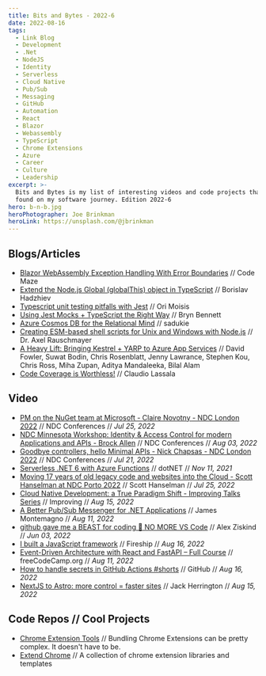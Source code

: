 ```yaml
---
title: Bits and Bytes - 2022-6
date: 2022-08-16
tags:
  - Link Blog
  - Development
  - .Net
  - NodeJS
  - Identity
  - Serverless
  - Cloud Native
  - Pub/Sub
  - Messaging
  - GitHub
  - Automation
  - React
  - Blazor
  - Webassembly
  - TypeScript
  - Chrome Extensions
  - Azure
  - Career
  - Culture
  - Leadership
excerpt: >-
  Bits and Bytes is my list of interesting videos and code projects that I've
  found on my software journey. Edition 2022-6
hero: b-n-b.jpg
heroPhotographer: Joe Brinkman
heroLink: https://unsplash.com/@jbrinkman
---
```


## Blogs/Articles

- [Blazor WebAssembly Exception Handling With Error Boundaries](https://code-maze.com/blazor-webassembly-exception-handling-error-boundaries/) // Code Maze
- [Extend the Node.js Global (globalThis) object in TypeScript](https://bobbyhadz.com/blog/typescript-extend-globalthis-node) // Borislav Hadzhiev
- [Typescript unit testing pitfalls with Jest](https://www.salto.io/blog/sw-dev/typescript-unit-testing-pitfalls-with-jest-and-how-to-work-around-them) // Ori Moisis
- [Using Jest Mocks + TypeScript the Right Way](https://betterprogramming.pub/using-jest-mocks-typescript-the-right-way-da025da7a284) // Bryn Bennett
- [Azure Cosmos DB for the Relational Mind](https://www.sadukie.com/2022/08/11/azure-cosmos-db-for-the-relational-mind/) // sadukie
- [Creating ESM-based shell scripts for Unix and Windows with Node.js](https://2ality.com/2022/07/nodejs-esm-shell-scripts.html) // Dr. Axel Rauschmayer
- [A Heavy Lift: Bringing Kestrel + YARP to Azure App Services](https://azure.github.io/AppService/2022/08/16/A-Heavy-Lift.html) // David Fowler, Suwat Bodin, Chris Rosenblatt, Jenny Lawrance, Stephen Kou, Chris Ross, Miha Zupan, Aditya Mandaleeka, Bilal Alam
- [Code Coverage is Worthless!](https://lassala.net/2020/05/20/code-coverage-is-worthless/) // Claudio Lassala

## Video

- [PM on the NuGet team at Microsoft - Claire Novotny - NDC London 2022](https://youtu.be/C_2BStepVKw) // NDC Conferences // _Jul 25, 2022_
- [NDC Minnesota Workshop: Identity & Access Control for modern Applications and APIs - Brock Allen](https://youtu.be/Zj16hGst-tw) // NDC Conferences // _Aug 03, 2022_
- [Goodbye controllers, hello Minimal APIs - Nick Chapsas - NDC London 2022](https://youtu.be/hPpvlKLeYYA) // NDC Conferences // _Jul 21, 2022_
- [Serverless .NET 6 with Azure Functions](https://youtu.be/YP72v6t0bO8) // dotNET // _Nov 11, 2021_
- [Moving 17 years of old legacy code and websites into the Cloud - Scott Hanselman at NDC Porto 2022](https://youtu.be/CVxwsskDzmU) // Scott Hanselman // _Jul 25, 2022_
- [Cloud Native Development: a True Paradigm Shift - Improving Talks Series](https://youtu.be/NPtTKngUQRs) // Improving // _Aug 15, 2022_
- [A Better Pub/Sub Messenger for .NET Applications](https://youtu.be/vD17OetzGXc) // James Montemagno // _Aug 11, 2022_
- [github gave me a BEAST for coding 🤯 NO MORE VS Code](https://youtu.be/vPigsZ-zk1g) // Alex Ziskind // _Jun 03, 2022_
- [I built a JavaScript framework](https://youtu.be/SJeBRW1QQMA) // Fireship // _Aug 16, 2022_
- [Event-Driven Architecture with React and FastAPI – Full Course](https://youtu.be/NVvIpqmf_Xc) // freeCodeCamp.org // _Aug 11, 2022_
- [How to handle secrets in GitHub Actions #shorts](https://youtu.be/1tD7km5jK70) // GitHub // _Aug 16, 2022_
- [NextJS to Astro: more control = faster sites](https://youtu.be/PSzCtdM20Fc) // Jack Herrington // _Aug 15, 2022_

## Code Repos // Cool Projects

- [Chrome Extension Tools](https://github.com/crxjs/chrome-extension-tools) // Bundling Chrome Extensions can be pretty complex. It doesn't have to be.
- [Extend Chrome](https://github.com/extend-chrome) // A collection of chrome extension libraries and templates
